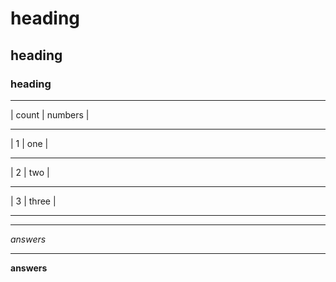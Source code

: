 # heading
## heading
### heading

---

| count | numbers |
 ------   --------
| 1 | one |
 ---  ----
| 2 | two |
 --- -----
| 3 | three |
 ---  ------

---

*answers*

----


**answers**
